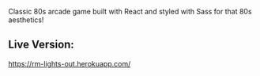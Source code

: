 Classic 80s arcade game built with React and styled with Sass for that 80s aesthetics!

## Live Version: 

https://rm-lights-out.herokuapp.com/
